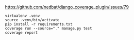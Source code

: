 https://github.com/nedbat/django_coverage_plugin/issues/79

```
virtualenv .venv
source .venv/bin/activate
pip install -r requirements.txt
coverage run --source="." manage.py test
coverage report
```

